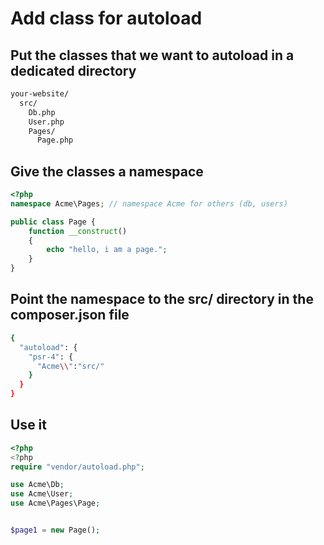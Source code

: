 # Add class for autoload


## Put the classes that we want to autoload in a dedicated directory

```bash
your-website/
  src/
    Db.php
    User.php
    Pages/
      Page.php
```

## Give the classes a namespace

```php
<?php
namespace Acme\Pages; // namespace Acme for others (db, users)

public class Page {
    function __construct()
    {
        echo "hello, i am a page.";
    }
}
```

## Point the namespace to the src/ directory in the composer.json file

```bash
{
  "autoload": {
    "psr-4": {
      "Acme\\":"src/"
    }
  }
}

```

## Use it

```php
<?php 
<?php
require "vendor/autoload.php";

use Acme\Db;
use Acme\User;
use Acme\Pages\Page;


$page1 = new Page();
```